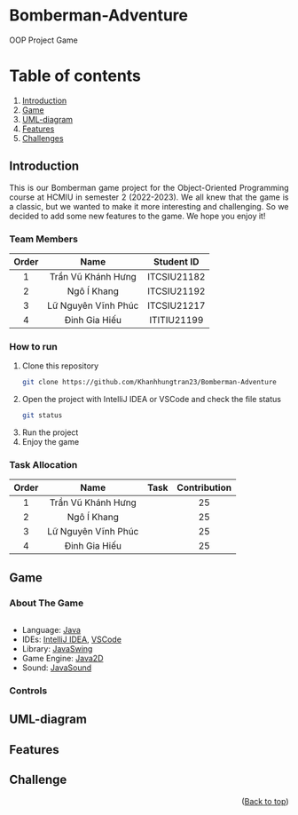 
# Bomberman-Adventure
OOP Project Game
# Table of contents
1. [Introduction](#Introduction)
2. [Game](#Game)
3. [UML-diagram](#UML-diagram)
4. [Features](#Features)
5. [Challenges](#Challenges)

<!-- <details>
<summary>Table of Contents</summary>
<ol>
    <li>
        <a href="#Introduction">Introduction</a>
        <ul>
            <li><a href="#Team-Members">Team Members</a></li>
            <li><a href="#How-to-Run">How to Run</a></li>
            <li><a href="#Task-Allocation">Task Allocation</a></li>
        </ul>
    </li>
    <li>
        <a href="#Game">Game</a>
        <ul>
            <li><a href="#About-the-Game">About the Game</a></li>
            <li><a href="#Controls">Controls</a></li>
            <li><a href="#Items">Items</a></li>
        </ul>
    </li>
    <li><a href="#UML-diagram">UML-diagram</a></li>
    <li><a href="#Features">Features</a></li>
    <li><a href="#Challenges">Challenges</a></li>
</ol>
</details> -->

<!-- ABOUT THE PROJECT -->

## Introduction
<div style = "text-align: justify">
This is our Bomberman game project for the Object-Oriented Programming course at HCMIU in semester 2 (2022-2023). We all knew that the game is a classic, but we wanted to make it more interesting and challenging. So we decided to add some new features to the game. We hope you enjoy it!
</div>

### Team Members

| Order |         Name          | Student ID  |
|:-----:|:---------------------:|:-----------:|
|   1   |   Trần Vũ Khánh Hưng  | ITCSIU21182 |
|   2   |   Ngô Í Khang         | ITCSIU21192 |
|   3   |   Lữ Nguyên Vĩnh Phúc | ITCSIU21217 |
|   4   |   Đinh Gia Hiếu       | ITITIU21199 |

### How to run

1. Clone this repository
    ```sh
    git clone https://github.com/Khanhhungtran23/Bomberman-Adventure
    ```
2. Open the project with IntelliJ IDEA or VSCode and check the file status
    ```sh
    git status
    ```
3. Run the project
4. Enjoy the game

### Task Allocation

| Order |         Name          |                      Task                      | Contribution |
|:-----:|:---------------------:|:----------------------------------------------:|:------------:|
|   1   | Trần Vũ Khánh Hưng    |                                                |      25      |
|   2   | Ngô Í Khang           |                                                |      25      |
|   3   | Lữ Nguyên Vĩnh Phúc   |                                                |      25      |
|   4   | Đinh Gia Hiếu         |                                                |      25      |
<!-- Game -->

## Game <a name="Game"></a>
### About The Game

<div align="center">
<img src="src/main/resources/Screenshots/Map1.png" alt="">
</div>

- Language: [Java](https://www.java.com/en/)
- IDEs: [IntelliJ IDEA](https://www.jetbrains.com/idea/), [VSCode](https://code.visualstudio.com/)
- Library: [JavaSwing](https://docs.oracle.com/javase/tutorial/uiswing/)
- Game Engine: [Java2D](https://docs.oracle.com/javase/7/docs/api/java/awt/Graphics2D.html)
- Sound: [JavaSound](https://docs.oracle.com/javase/7/docs/api/javax/sound/sampled/Clip.html)

### Controls



## UML-diagram <a name="UML-diagram"></a>

## Features <a name="Features"></a>


## Challenge <a name="Challenge"></a>




<p align="right">(<a href="#top">Back to top</a>)</p>

<!-- MARKDOWN LINKS & IMAGES -->
<!-- https://www.markdownguide.org/basic-syntax/#reference-style-links -->
